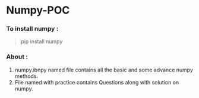 # Numpy-POC

### To install numpy :
> pip install numpy
### About :
1. numpy.ibnpy named file contains all the basic and some advance numpy methods.
2. File named with practice contains Questions along with solution on numpy.
